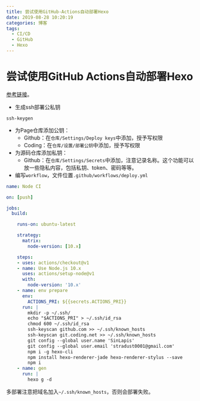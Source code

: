 ```yaml
---
title: 尝试使用GitHub-Actions自动部署Hexo
date: 2019-08-28 10:20:19
categories: 博客
tags:
  - CI/CD
  - GitHub
  - Hexo
---
```


# 尝试使用GitHub Actions自动部署Hexo

[参考链接](https://gythialy.github.io/)。

- 生成ssh部署公私钥

```shell
ssh-keygen
```

- 为Page仓库添加公钥：
  - Github：在`仓库/Settings/Deploy keys`中添加，授予写权限
  - Coding：在`仓库/设置/部署公钥`中添加，授予写权限
- 为源码仓库添加私钥：
  - Github：在`仓库/Settings/Secrets`中添加，注意记录名称。这个功能可以放一些隐私内容，包括私钥、token、密码等等。
- 编写`workflow`，文件位置`.github/workflows/deploy.yml`

```yml
name: Node CI

on: [push]

jobs:
  build:

    runs-on: ubuntu-latest

    strategy:
      matrix:
        node-version: [10.x]

    steps:
    - uses: actions/checkout@v1
    - name: Use Node.js 10.x
      uses: actions/setup-node@v1
      with:
        node-version: '10.x'
    - name: env prepare
      env:
        ACTIONS_PRI: ${{secrets.ACTIONS_PRI}}
      run: |
        mkdir -p ~/.ssh/
        echo "$ACTIONS_PRI" > ~/.ssh/id_rsa
        chmod 600 ~/.ssh/id_rsa
        ssh-keyscan github.com >> ~/.ssh/known_hosts
        ssh-keyscan git.coding.net >> ~/.ssh/known_hosts
        git config --global user.name 'SinLapis'
        git config --global user.email 'stradust0001@gmail.com'
        npm i -g hexo-cli
        npm install hexo-renderer-jade hexo-renderer-stylus --save
        npm i
    - name: gen
      run: |
        hexo g -d
```

多部署注意把域名加入`~/.ssh/known_hosts`，否则会部署失败。

